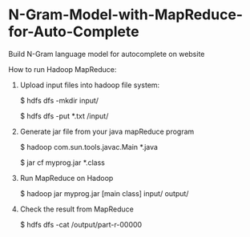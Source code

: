 # N-Gram-Model-with-MapReduce-for-Auto-Complete
Build N-Gram language model for autocomplete on website

How to run Hadoop MapReduce:

 1. Upload input files into hadoop file system:
    
    $ hdfs dfs -mkdir input/
    
    $ hdfs dfs -put *.txt /input/
    
 2. Generate jar file from your java mapReduce program
    
    $ hadoop com.sun.tools.javac.Main *.java
    
    $ jar cf myprog.jar *.class
 
 3. Run MapReduce on Hadoop
 
    $ hadoop jar myprog.jar [main class] input/ output/
 
 4. Check the result from MapReduce
 
    $ hdfs dfs -cat /output/part-r-00000
